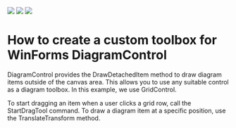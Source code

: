 <!-- default badges list -->
![](https://img.shields.io/endpoint?url=https://codecentral.devexpress.com/api/v1/VersionRange/253856911/20.1.3%2B)
[![](https://img.shields.io/badge/Open_in_DevExpress_Support_Center-FF7200?style=flat-square&logo=DevExpress&logoColor=white)](https://supportcenter.devexpress.com/ticket/details/T878107)
[![](https://img.shields.io/badge/📖_How_to_use_DevExpress_Examples-e9f6fc?style=flat-square)](https://docs.devexpress.com/GeneralInformation/403183)
<!-- default badges end -->
# How to create a custom toolbox for WinForms DiagramControl

DiagramControl provides the DrawDetachedItem method to draw diagram items outside of the canvas area. This allows you to use any suitable control as a diagram toolbox. In this example, we use GridControl.

To start dragging an item when a user clicks a grid row, call the StartDragTool command. To draw a diagram item at a specific position, use the TranslateTransform method.



